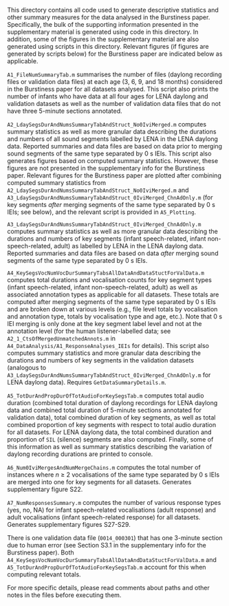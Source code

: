 This directory contains all code used to generate descriptive statistics and other summary measures for the data analysed in the Burstiness paper. Specifically, the bulk of the supporting information presented in the supplementary material is generated using code in this directory. In addition, some of the figures in the supplementary material are also generated using scripts in this directory. Relevant figures (if figures are generated by scripts below) for the Burstiness paper are indicated below as applicable. 

`A1_FileNumSummaryTab.m` summarises the number of files (daylong recording files or validation data files) at each age (3, 6, 9, and 18 months) considered in the Burstiness paper for all datasets analysed. This script also prints the number of infants who have data at all four ages for LENA daylong and validation datasets as well as the number of validation data files that do not have three 5-minute sections annotated. 

`A2_LdaySegsDurAndNumsSummaryTabAndStruct_No0IviMerged.m` computes summary statistics as well as more granular data describing the durations and numbers of all sound segments labelled by LENA in the LENA daylong data. Reported summaries and data files are based on data prior to merging sound segments of the same type separated by 0 s IEIs. This script also generates figures based on computed summary statistics. However, these figures are not presented in the supplementary info for the Burstiness paper. Relevant figures for the Burstiness paper are plotted after combining computed summary statistics from `A2_LdaySegsDurAndNumsSummaryTabAndStruct_No0IviMerged.m` and `A3_LdaySegsDurAndNumsSummaryTabAndStruct_0IviMerged_ChnAdOnly.m` (for key segments *after* merging segments of the same type separated by 0 s IEIs; see below), and the relevant script is provided in `A5_Plotting`. 

`A3_LdaySegsDurAndNumsSummaryTabAndStruct_0IviMerged_ChnAdOnly.m` computes summary statistics as well as more granular data describing the durations and numbers of key segments (infant speech-related, infant non-speech-related, adult) as labelled by LENA in the LENA daylong data. Reported summaries and data files are based on data *after* merging sound segments of the same type separated by 0 s IEIs. 

`A4_KeySegsVocNumVocDurSummaryTabsAllDataAndDataStuctForValData.m` computes total durations and vocalisation counts for key segment types (infant speech-related, infant non-speech-related, adult) as well as associated annotation types as applicable for all datasets. These totals are computed after merging segments of the same type separated by 0 s IEIs and are broken down at various levels (e.g., file level totals by vocalisation and annotation type, totals by vocalisation type and age, etc.). Note that 0 s IEI merging is only done at the key segment label level and not at the annotation level (for the human listener-labelled data; see `A2_1_CtsOfMergedUnmatchedAnnots.m` in `A4_DataAnalysis/A1_ResponseAnalyses_IEIs` for details). This script also computes summary statistics and more granular data describing the durations and numbers of key segments in the validation datasets (analogous to `A3_LdaySegsDurAndNumsSummaryTabAndStruct_0IviMerged_ChnAdOnly.m` for LENA daylong data). Requires `GetDataSummaryDetails.m`. 

`A5_TotDurAndPropDurOfTotAudioForKeySegsTab.m` computes total audio duration (combined total duration of daylong recordings for LENA daylong data and combined total duration of 5-minute sections annotated for validation data), total combined duration of key segments, as well as total combined proportion of key segments with respect to total audio duration for all datasets. For LENA daylong data, the total combined duration and proportion of `SIL` (silence) segments are also computed. Finally, some of this information as well as summary statistics describing the variation of daylong recording durations are printed to console. 

`A6_Num0IviMergesAndNumMergeChains.m` computes the total number of instances where *n* $\geq$ 2 vocalisations of the same type separated by 0 s IEIs are merged into one for key segments for all datasets. Generates supplementary figure S22.

`A7_NumResponsesSummary.m` computes the number of various response types (yes, no, NA) for infant speech-related vocalisations (adult response) and adult vocalisations (infant speech-related response) for all datasets. Generates supplementary figures S27-S29. 

There is one validation data file (`0014_000301`) that has one 3-minute section due to human error (see Section S3.1 in the supplementary info for the Burstiness paper). Both `A4_KeySegsVocNumVocDurSummaryTabsAllDataAndDataStuctForValData.m` and `A5_TotDurAndPropDurOfTotAudioForKeySegsTab.m` account for this when computing relevant totals. 

For more specific details, please read comments about paths and other notes in the files before executing them.
